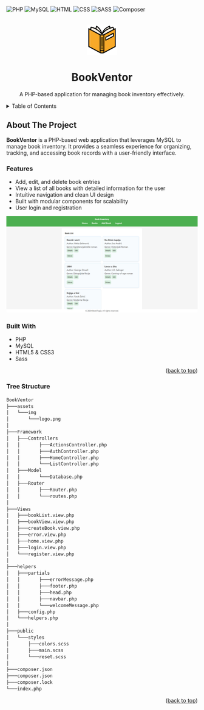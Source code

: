 ![PHP](https://img.shields.io/badge/PHP-777BB4?style=for-the-badge&logo=php&logoColor=white)
![MySQL](https://img.shields.io/badge/MySQL-4479A1?style=for-the-badge&logo=mysql&logoColor=white)
![HTML](https://img.shields.io/badge/HTML5-E34F26?style=for-the-badge&logo=html5&logoColor=white)
![CSS](https://img.shields.io/badge/CSS3-1572B6?style=for-the-badge&logo=css3&logoColor=white)
![SASS](https://img.shields.io/badge/SASS-CC6699?style=for-the-badge&logo=sass&logoColor=white)
![Composer](https://img.shields.io/badge/Composer-885630?style=for-the-badge&logo=composer&logoColor=white)

<div id="top"></div>

<!-- PROJECT LOGO -->
<br />
<div align="center">
  <a href="#">
    <img src="assets/img/logo.png" alt="Logo" height="80">
  </a>

  <h1 align="center">BookVentor</h1>

  <p align="center">
    A PHP-based application for managing book inventory effectively.
    <br />
  </p>
</div>

<!-- TABLE OF CONTENTS -->
<details>
  <summary>Table of Contents</summary>
  <ol>
    <li>
      <a href="#about-the-project">About The Project</a>
      <ul>
        <li><a href="#features">Features</a></li>
        <li><a href="#built-with">Built With</a></li>
        <li><a href="#tree-structure">Tree Structure</a></li>
      </ul>
    </li>
  </ol>
</details>

<!-- ABOUT THE PROJECT -->
## About The Project

<strong>BookVentor</strong> is a PHP-based web application that leverages MySQL to manage book inventory. It provides a seamless experience for organizing, tracking, and accessing book records with a user-friendly interface.

### Features

- Add, edit, and delete book entries
- View a list of all books with detailed information for the user
- Intuitive navigation and clean UI design
- Built with modular components for scalability
- User login and registration

<img src="./assets/example.png">

### Built With

- PHP
- MySQL
- HTML5 & CSS3
- Sass

<p align="right">(<a href="#top">back to top</a>)</p>

### Tree Structure

```sh
BookVentor
├───assets
│   └───img
│       └───logo.png
│
├───Framework
│   ├───Controllers
│   │       ├───ActionsController.php
│   │       ├───AuthController.php
│   │       ├───HomeController.php
│   │       └───ListController.php
│   ├───Model
│   │       └───Database.php
│   ├───Router
│   │       ├───Router.php
│   │       └───routes.php
│
├───Views
│   ├───bookList.view.php
│   ├───bookView.view.php
│   ├───createBook.view.php
│   ├───error.view.php
│   ├───home.view.php
│   ├───login.view.php
│   └───register.view.php
│
├───helpers
│   ├───partials
│   │       ├───errorMessage.php
│   │       ├───footer.php
│   │       ├───head.php
│   │       ├───navbar.php
│   │       └───welcomeMessage.php
│   ├───config.php
│   └───helpers.php
│
├───public
│   └───styles
│       ├───colors.scss
│       ├───main.scss
│       └───reset.scss
│
├───composer.json
├───composer.json
├───composer.lock
└───index.php

```

<p align="right">(<a href="#top">back to top</a>)</p>
